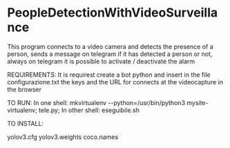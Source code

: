 # PeopleDetectionWithVideoSurveillance
This program connects to a video camera and detects the presence of a person, sends a message on telegram if it has detected a person or not, always on telegram it is possible to activate / deactivate the alarm

REQUIREMENTS:
  It is requirest create a bot python and insert in the file configurazione.txt the keys
  and the URL for connects at the videocapture in the browser


TO RUN:
In one shell:
  mkvirtualenv --python=/usr/bin/python3 mysite-virtualenv;
  tele.py;
In other shell:
  eseguibile.sh


TO INSTALL:

  yolov3.cfg
  yolov3.weights
  coco.names
